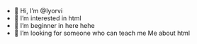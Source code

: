 - 👋 Hi, I’m @Iyorvi
- 👀 I’m interested in html
- 🌱 I’m beginner in here hehe
- 💞️ I’m looking for someone who can teach me 
Me about html


<!---
Iyorvi/Iyorvi is a ✨ special ✨ repository because its `README.md` (this file) appears on your GitHub profile.
You can click the Preview link to take a look at your changes.
--->
